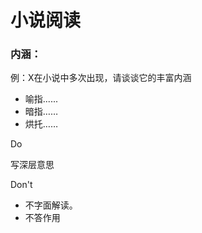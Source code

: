 # 小说阅读

### 内涵：

例：X在小说中多次出现，请谈谈它的丰富内涵

* 喻指......
* 暗指……
* 烘托……

Do

写深层意思

Don't

* 不字面解读。
* 不答作用
